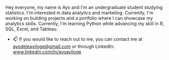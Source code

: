 Hey everyone, my name is Ayo and I'm an undergraduate student studying statistics. 
I'm interested in data analytics and marketing. Currently, I'm working on building projects and a portfolio where I can showcase my analytics skills. 
Currently, I'm learning Python while advancing my skill in R, SQL, Excel, and Tableau.

- 📫 If you would like to reach out to me, you can contact me at ayodeleayiloge@gmail.com or through LinkedIn: www.linkedin.com/in/ayoayiloge
<!---
AyoAyiloge/AyoAyiloge is a ✨ special ✨ repository because its `README.md` (this file) appears on your GitHub profile.
You can click the Preview link to take a look at your changes.
--->

